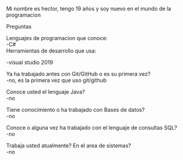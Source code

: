 
                                                                                                                

Mi nombre es hector, tengo 19 años y soy nuevo en el mundo de la programacion


Preguntas

Lenguajes de programacion que conoce:                                                                                   
 -C#                                                                                                                   
Herramientas de desarrollo que usa:

-visual studio 2019

Ya ha trabajado antes con Git/GitHub o es su primera vez?                                                                     
-no, es la primera vez que uso git/github

Conoce usted el lenguaje Java?                                                                                        
-no

Tiene conocimiento o ha trabajado con Bases de datos?                                                                         
-no

Conoce o alguna vez ha trabajado con el lenguaje de consultas SQL?                                                       
-no

Trabaja usted atualmente? En el area de sistemas?                                                                     
-no
